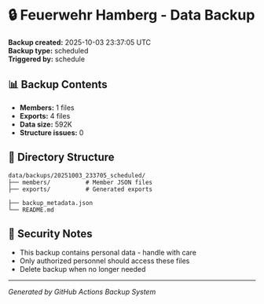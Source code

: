 # 🔒 Feuerwehr Hamberg - Data Backup

**Backup created:** 2025-10-03 23:37:05 UTC  
**Backup type:** scheduled  
**Triggered by:** schedule  

## 📊 Backup Contents
- **Members:** 1 files
- **Exports:** 4 files  
- **Data size:** 592K
- **Structure issues:** 0

## 📁 Directory Structure
```
data/backups/20251003_233705_scheduled/
├── members/          # Member JSON files
├── exports/          # Generated exports

├── backup_metadata.json
└── README.md
```

## 🔐 Security Notes
- This backup contains personal data - handle with care
- Only authorized personnel should access these files
- Delete backup when no longer needed

---
*Generated by GitHub Actions Backup System*
